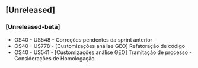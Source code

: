 ## [Unreleased]
### [Unreleased-beta]

* OS40 - US548 - Correções pendentes da sprint anterior
* OS40 - US778 - [Customizações análise GEO] Refatoração de código
* OS40 - US541 - [Customizações análise GEO] Tramitação de processo - Considerações de Homologação.

